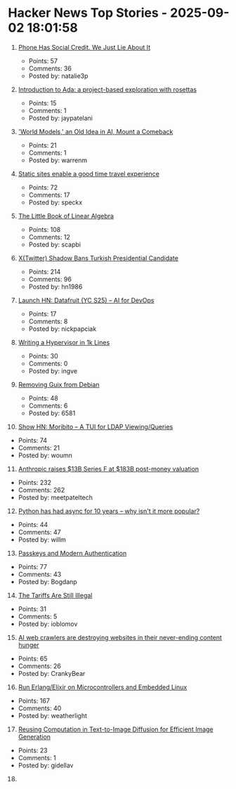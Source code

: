 # Hacker News Top Stories - 2025-09-02 18:01:58

1. [Phone Has Social Credit. We Just Lie About It](https://www.thenexus.media/your-phone-already-has-social-credit-we-just-lie-about-it/)
   - Points: 57
   - Comments: 36
   - Posted by: natalie3p

2. [Introduction to Ada: a project-based exploration with rosettas](https://blog.adacore.com/introduction-to-ada-a-project-based-exploration-with-rosettas)
   - Points: 15
   - Comments: 1
   - Posted by: jaypatelani

3. ['World Models,' an Old Idea in AI, Mount a Comeback](https://www.quantamagazine.org/world-models-an-old-idea-in-ai-mount-a-comeback-20250902/)
   - Points: 21
   - Comments: 1
   - Posted by: warrenm

4. [Static sites enable a good time travel experience](https://hamatti.org/posts/static-sites-enable-a-good-time-travel-experience/)
   - Points: 72
   - Comments: 17
   - Posted by: speckx

5. [The Little Book of Linear Algebra](https://github.com/the-litte-book-of/linear-algebra)
   - Points: 108
   - Comments: 12
   - Posted by: scapbi

6. [X(Twitter) Shadow Bans Turkish Presidential Candidate](https://utkusen.substack.com/p/xtwitter-secretly-shadow-bans-turkish)
   - Points: 214
   - Comments: 96
   - Posted by: hn1986

7. [Launch HN: Datafruit (YC S25) – AI for DevOps](undefined)
   - Points: 17
   - Comments: 8
   - Posted by: nickpapciak

8. [Writing a Hypervisor in 1k Lines](https://seiya.me/blog/hypervisor-in-1000-lines)
   - Points: 30
   - Comments: 0
   - Posted by: ingve

9. [Removing Guix from Debian](https://lwn.net/SubscriberLink/1035491/d8100135a8ae4246/)
   - Points: 48
   - Comments: 6
   - Posted by: 6581

10. [Show HN: Moribito – A TUI for LDAP Viewing/Queries](https://github.com/ericschmar/moribito)
   - Points: 74
   - Comments: 21
   - Posted by: woumn

11. [Anthropic raises $13B Series F at $183B post-money valuation](https://www.anthropic.com/news/anthropic-raises-series-f-at-usd183b-post-money-valuation)
   - Points: 232
   - Comments: 262
   - Posted by: meetpateltech

12. [Python has had async for 10 years – why isn't it more popular?](https://tonybaloney.github.io/posts/why-isnt-python-async-more-popular.html)
   - Points: 44
   - Comments: 47
   - Posted by: willm

13. [Passkeys and Modern Authentication](https://lucumr.pocoo.org/2025/9/2/passkeys/)
   - Points: 77
   - Comments: 43
   - Posted by: Bogdanp

14. [The Tariffs Are Still Illegal](https://www.bloomberg.com/opinion/newsletters/2025-09-02/the-tariffs-are-still-illegal)
   - Points: 31
   - Comments: 5
   - Posted by: ioblomov

15. [AI web crawlers are destroying websites in their never-ending content hunger](https://www.theregister.com/2025/08/29/ai_web_crawlers_are_destroying/)
   - Points: 65
   - Comments: 26
   - Posted by: CrankyBear

16. [Run Erlang/Elixir on Microcontrollers and Embedded Linux](https://www.grisp.org/software)
   - Points: 167
   - Comments: 40
   - Posted by: weatherlight

17. [Reusing Computation in Text-to-Image Diffusion for Efficient Image Generation](https://arxiv.org/abs/2508.21032)
   - Points: 23
   - Comments: 1
   - Posted by: gidellav

18. [<template>: The Content Template element](https://developer.mozilla.org/en-US/docs/Web/HTML/Reference/Elements/template)
   - Points: 3
   - Comments: 0
   - Posted by: palmfacehn

19. [The easy way to make a website with Markdown](https://github.com/dtedesco1/nextjs-markdown-boilerplate)
   - Points: 21
   - Comments: 22
   - Posted by: dtedesco1

20. [Collecting All Causal Knowledge](https://causenet.org/)
   - Points: 196
   - Comments: 93
   - Posted by: geetee

21. [An LLM is a lossy encyclopedia](https://simonwillison.net/2025/Aug/29/lossy-encyclopedia/)
   - Points: 359
   - Comments: 253
   - Posted by: tosh

22. [OpenAI says it's scanning users' conversations and reporting content to police](https://futurism.com/openai-scanning-conversations-police)
   - Points: 40
   - Comments: 4
   - Posted by: miletus

23. [Quirks of Common Lisp Types](https://www.fosskers.ca/en/blog/cl-type-quirks)
   - Points: 86
   - Comments: 14
   - Posted by: todsacerdoti

24. [Kazeta: An operating system that brings the console gaming experience of 90s](https://kazeta.org/)
   - Points: 283
   - Comments: 129
   - Posted by: subliminalpanda

25. [Kapa.ai (YC S23) is hiring research and software engineers](https://www.ycombinator.com/companies/kapa-ai/jobs)
   - Points: 1
   - Comments: undefined
   - Posted by: emil_sorensen

26. [The staff ate it later](https://en.wikipedia.org/wiki/The_staff_ate_it_later)
   - Points: 54
   - Comments: 17
   - Posted by: gyomu

27. [RubyMine is now free for non-commercial use](https://blog.jetbrains.com/ruby/2025/09/rubymine-is-now-free-for-non-commercial-use/)
   - Points: 135
   - Comments: 55
   - Posted by: bartekpacia

28. [Amazon has mostly sat out the AI talent war](https://www.businessinsider.com/amazon-ai-talent-wars-internal-document-2025-8)
   - Points: 341
   - Comments: 604
   - Posted by: ripe

29. [Keyboards from my collection (2023)](https://aresluna.org/50-keyboards-from-my-collection/)
   - Points: 107
   - Comments: 18
   - Posted by: cfcfcf

30. [The day Return became Enter (2023)](https://aresluna.org/the-day-return-became-enter/)
   - Points: 312
   - Comments: 151
   - Posted by: sohkamyung

